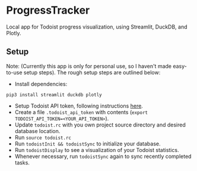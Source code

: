 # ProgressTracker
Local app for Todoist progress visualization, using Streamlit, DuckDB, and Plotly.

## Setup
Note: (Currently this app is only for personal use, so I haven't made easy-to-use setup steps). The rough setup steps are outlined below:

- Install dependencies:
```
pip3 install streamlit duckdb plotly
```
- Setup Todoist API token, following instructions [here](https://todoist.com/help/articles/find-your-api-token).
- Create a file `.todoist_api_token` with contents (`export TODOIST_API_TOKEN=<YOUR_API_TOKEN>`).
- Update `todoist.rc` with you own project source directory and desired database location.
- Run `source todoist.rc`
- Run `todoistInit && todoistSync` to initialize your database.
- Run `todoistDisplay` to see a visualization of your Todoist statistics.
- Whenever necessary, run `todoistSync` again to sync recently completed tasks.
